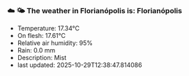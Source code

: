 ### ☁️ 🌤️  The weather in Florianópolis is: Florianópolis

- Temperature: 17.34°C
- On flesh: 17.61°C
- Relative air humidity: 95%
- Rain: 0.0 mm
- Description: Mist
- last updated: 2025-10-29T12:38:47.814086
